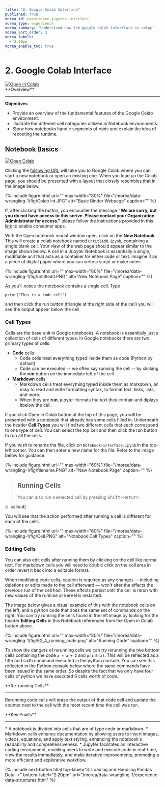 ```yaml
---
title: "2. Google Colab Interface"
published: true
morea_id: experience-jupyter-interface
morea_type: experience
morea_summary: "Understand how the google colab interfrace is setup"
morea_sort_order: 3
morea_labels:
  - 2:10pm
morea_enable_toc: true
---
```


# 2. Google Colab Interface

<a target="_blank" href="https://colab.research.google.com/github/mahdi-b/change-hi.github.io/blob/main/morea/data-wrangling-1/Notebook/02-jupyter-notebook-interface.ipynb">
  <img src="https://colab.research.google.com/assets/colab-badge.svg" alt="Open In Colab"/>
</a>

<div class="alert alert-success mt-3" role="alert" markdown="1">
<i class="fa-solid fa-globe fa-xl"></i> **Overview**
<hr/>

**Objectives**
* Provide an overview of the fundamental features of the Google Colab environment.
* Illustrate the different cell categories utilized in Notebook environments.
* Show how notebooks handle segments of code and explain the idea of rebooting the runtime.
</div>

## Notebook Basics

[![Open Colab](https://colab.research.google.com/assets/colab-badge.svg)](https://colab.research.google.com/)

Clicking the [folllowing URL](https://colab.research.google.com/) will take you to Google Colab where you can start a new notebook or open an existing one. When you load up the Colab page, you should be presented with a layout that closely resembles that in the image below.

{% include figure.html url="" max-width="80%" file="/morea/data-wrangling-1/fig/Colab Int.JPG" alt="Basic Binder Webpage" caption="" %}

If, after clicking the button, you encounter the message **"We are sorry, but you do not have access to this serive. Please contact your Organization Administrator for access."** please follow the instructions provided in this [link](https://www.hawaii.edu/askus/1649) to enable consumer apps.

With the Open notebook modal window open, click on the **New Notebook**. This will create a colab notebook named `Untitled0.ipynb`, containing  a single blank cell. Your view of the web page should appear similar to the image shown below. A cell in a Jupyter Notebook is essentially a single, modifiable unit that acts as a container for either code or text. Imagine it as a piece of digital paper where you can write a script or make notes. 

{% include figure.html url="" max-width="80%" file="/morea/data-wrangling-1/fig/untitled0.PNG" alt="New Notebook Page" caption="" %}

As you'll notice the notebook contains a single cell. Type

`print("This is a code cell")`

and then click the run button (triangle at the right side of the cell) you will see the output appear below the cell.

### Cell Types

Cells are the base unit in Google notebooks. A notebook is essentially just a collection of cells of different types. In Google notebooks there are two primary types of cells:

- **Code** cells
  - Code cells treat everything typed inside them as code (Python by default)
  - Code can be executed -- we often say running the cell --  by clicking the **run** button on the immediate left of  the cell.
- **Markdown** cells
  - Markdown cells treat everything typed inside them as markdown, an easy to read and write formatting syntax, to format text, links, lists, and more.
  - When they are **run**, jupyter formats the text they contain and diplays itbelow the cell.  

If you click Open in Colab button at the top of this page, you will be presented with a notebook that already has some cells filled in. Underneath the header **Cell Types** you will find two different cells that each correspond to one type of cell. You can select the top cell and then click the run button to run all the cells.

If you wish to rename the file, click on `Notebook-interface.ipynb` in the top-left corner. You can then enter a new name for the file. Refer to the image below for guidance.

{% include figure.html url="" max-width="60%" file="/morea/data-wrangling-1/fig/filename.PNG" alt="New Notebook Page" caption="" %}

> ## Running Cells
>
> You can also run a selected cell by pressing <kbd>Shift</kbd>+<kbd>Return</kbd>
>
{: .callout}

You will see that the action performed after running a cell is different for each of the cells.

{% include figure.html url="" max-width="60%" file="/morea/data-wrangling-1/fig/Cell.PNG" alt="Notebook Cell Types" caption="" %}


### Editing Cells

You can also edit cells after running them by clicking on the cell like normal text. For markdown cells you will need to double click on the cell area in order revert it back into a editable format.

When modifying code cells, caution is required as any changes — including deletions or edits made to the cell afterward — won't alter the effects the previous run of the cell had. These effects persist until the cell is rerun with new values of the runtime or kernel is restarted.


The image below gives a visual example of this with the notebook cells on the left, and a python code that does the same set of commands on the right. You can try running the cells found in the left image by looking for the header **Editing Cells** in this Notebook referenced from the Open in Colab button above.

{% include figure.html url="" max-width="80%" file="/morea/data-wrangling-1/fig/E2_4_running_code.png" alt="Running Code" caption="" %}


To show the dangers of rerunning cells we can try rerunning the two bottom cells containing the code `a = a + 2` and `print(a)`. This will be reflected as a fifth and sixth command executed in the python console. You can see this reflected in the Python console below where the same commands have been issued in the same order. So despite the fact that we only have four cells of python we have executed 6 cells worth of code.

<div class="alert alert-info" role="alert" markdown="1">
<i class="fa-solid fa-circle-info fa-xl"></i> **Re-running Cells**
<hr/>

Rerunning code cells will erase the output of that code cell and update the counter next to the cell with the most recent time the cell was run.
</div>




<div class="alert alert-success mt-3" role="alert" markdown="1">
<i class="fa-solid fa-globe fa-xl"></i> **Key Points**
<hr/>
* A notebook is divided into cells that are of type code or markdown.
* Markdown cells enhance documentation by allowing users to insert images, videos, equations, and apply text styling, enhancing the notebook's readability and comprehensiveness.
* Jupyter facilitates an interactive coding environment, enabling users to write and execute code in real-time, view the results immediately, and make iterative improvements, promoting a more efficient and explorative workflow.
</div>



{% include next-button.html 
           top-label="3. Loading and Handling Pandas Data ->" 
           bottom-label="2:20pm" 
           url="/morea/data-wrangling-1/experience-data-structures.html" %}
